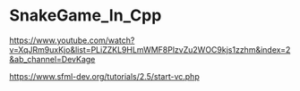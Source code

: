 # SnakeGame_In_Cpp

https://www.youtube.com/watch?v=XqJRm9uxKjo&list=PLiZZKL9HLmWMF8PlzvZu2WOC9kjs1zzhm&index=2&ab_channel=DevKage


https://www.sfml-dev.org/tutorials/2.5/start-vc.php
